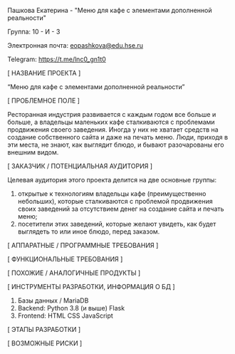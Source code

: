 Пашкова Екатерина - "Меню для кафе с элементами дополненной реальности"

Группа: 10 - И - 3

Электронная почта: eopashkova@edu.hse.ru

Telegram: https://t.me/lnc0_gn1t0

[ НАЗВАНИЕ ПРОЕКТА ]

“Меню для кафе с элементами дополненной реальности”

[ ПРОБЛЕМНОЕ ПОЛЕ ]

Ресторанная индустрия развивается с каждым годом все больше и больше, а владельцы маленьких кафе сталкиваются с проблемами продвижения своего заведения. Иногда у них не хватает средств на создание собственного сайта и даже на печать меню. Люди, приходя в эти места, не знают, как выглядит блюдо, и бывают разочарованы его внешним видом.

[ ЗАКАЗЧИК / ПОТЕНЦИАЛЬНАЯ АУДИТОРИЯ ]

Целевая аудитория этого проекта делится на две основные группы:
1) открытые к технологиям владельцы кафе (преимущественно небольших), которые сталкиваются с проблемой продвижения своих заведений за отсутствием денег на создание сайта и печать меню;
2) посетители этих заведений, которые желают увидеть, как будет выглядеть то или иное блюдо, перед заказом.

[ АППАРАТНЫЕ / ПРОГРАММНЫЕ ТРЕБОВАНИЯ ]



[ ФУНКЦИОНАЛЬНЫЕ ТРЕБОВАНИЯ ]



[ ПОХОЖИЕ / АНАЛОГИЧНЫЕ ПРОДУКТЫ ]



[ ИНСТРУМЕНТЫ РАЗРАБОТКИ, ИНФОРМАЦИЯ О БД ]

1) Базы данных / MariaDB
2) Backend:
        Python 3.8 (и выше)
        Flask
3) Frontend:
        HTML
        CSS
        JavaScript

[ ЭТАПЫ РАЗРАБОТКИ ]



[ ВОЗМОЖНЫЕ РИСКИ ]

